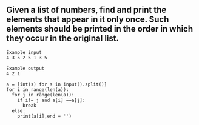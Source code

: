 ## Given a list of numbers, find and print the elements that appear in it only once. Such elements should be printed in the order in which they occur in the original list.

```
Example input
4 3 5 2 5 1 3 5

Example output
4 2 1
```

```
a = [int(s) for s in input().split()]
for i in range(len(a)):
  for j in range(len(a)):
    if i!= j and a[i] ==a[j]:
      break
  else:
    print(a[i],end = '')
```
